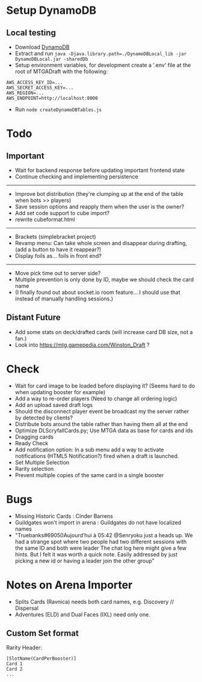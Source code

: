 # Setup DynamoDB

## Local testing

-   Download [DynamoDB](https://docs.aws.amazon.com/amazondynamodb/latest/developerguide/DynamoDBLocal.DownloadingAndRunning.html)
-   Extract and run `java -Djava.library.path=./DynamoDBLocal_lib -jar DynamoDBLocal.jar -sharedDb`
-   Setup environment variables, for development create a '.env' file at the root of MTGADraft with the following:

```
AWS_ACCESS_KEY_ID=...
AWS_SECRET_ACCESS_KEY=...
AWS_REGION=...
AWS_ENDPOINT=http://localhost:8000
```

-   Run `node createDynamoDBTables.js`

# Todo

## Important

-   Wait for backend response before updating important frontend state
-   Continue checking and implementing persistence

---

-   Improve bot distribution (they're clumping up at the end of the table when bots >> players)
-   Save session options and reapply them when the user is the owner?
-   Add set code support to cube import?
-   rewrite cubeformat.html

---

-   Brackets (simplebracket project)
-   Revamp menu: Can take whole screen and disappear during drafting, (add a button to have it reappear?)
-   Display foils as... foils in front end?

---

-   Move pick time out to server side?
-   Multiple prevention is only done by ID, maybe we should check the card name
-   (I finally found out about socket.io room feature... I should use that instead of manually handling sessions.)

## Distant Future

-   Add some stats on deck/drafted cards (will increase card DB size, not a fan.)
-   Look into https://mtg.gamepedia.com/Winston_Draft ?

# Check

-   Wait for card image to be loaded before displaying it? (Seems hard to do when updating booster for example)
-   Add a way to re-order players (Need to change all ordering logic)
-   Add an upload saved draft logs
-   Should the disconnect player event be broadcast my the server rather by detected by clients?
-   Distribute bots around the table rather than having them all at the end
-   Optimize DLScryfallCards.py; Use MTGA data as base for cards and ids
-   Dragging cards
-   Ready Check
-   Add notification option: In a sub menu add a way to activate notifications (HTML5 Notification?) fired when a draft is launched.
-   Set Multiple Selection
-   Rarity selection
-   Prevent multiple copies of the same card in a single booster

# Bugs

-   Missing Historic Cards : Cinder Barrens
-   Guildgates won't import in arena : Guildgates do not have localized names
-   "Truebanks#69050Aujourd’hui à 05:42
    @Senryoku just a heads up. We had a strange spot where two people had two different sessions with the same ID and both were leader
    The chat log here might give a few hints. But I felt it was worth a quick note. Easily addressed by just picking a new id or having a leader join the other group"

# Notes on Arena Importer

-   Splits Cards (Ravnica) needs both card names, e.g. Discovery // Dispersal
-   Adventures (ELD) and Dual Faces (IXL) need only one.

## Custom Set format

Rarity Header:

```
[SlotName(CardPerBooster)]
Card 1
Card 2
...
```
